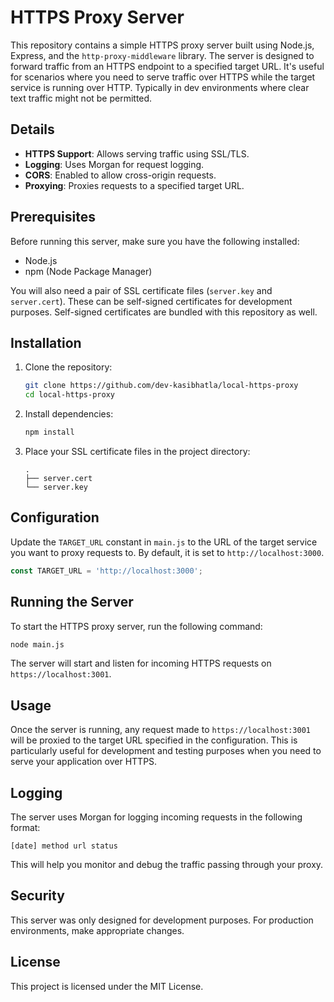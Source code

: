 # HTTPS Proxy Server

This repository contains a simple HTTPS proxy server built using Node.js, Express, and the `http-proxy-middleware` library. 
The server is designed to forward traffic from an HTTPS endpoint to a specified target URL. 
It's useful for scenarios where you need to serve traffic over HTTPS while the target service is running over HTTP. Typically in dev environments where clear text traffic might not be permitted.

## Details

- **HTTPS Support**: Allows serving traffic using SSL/TLS.
- **Logging**: Uses Morgan for request logging.
- **CORS**: Enabled to allow cross-origin requests.
- **Proxying**: Proxies requests to a specified target URL.

## Prerequisites

Before running this server, make sure you have the following installed:

- Node.js
- npm (Node Package Manager)

You will also need a pair of SSL certificate files (`server.key` and `server.cert`). These can be self-signed certificates for development purposes.
Self-signed certificates are bundled with this repository as well.

## Installation

1. Clone the repository:

   ```sh
   git clone https://github.com/dev-kasibhatla/local-https-proxy
   cd local-https-proxy
   ```

2. Install dependencies:

   ```sh
   npm install
   ```

3. Place your SSL certificate files in the project directory:

   ```
   .
   ├── server.cert
   └── server.key
   ```

## Configuration

Update the `TARGET_URL` constant in `main.js` to the URL of the target service you want to proxy requests to. By default, it is set to `http://localhost:3000`.

```js
const TARGET_URL = 'http://localhost:3000';
```

## Running the Server

To start the HTTPS proxy server, run the following command:

```sh
node main.js
```

The server will start and listen for incoming HTTPS requests on `https://localhost:3001`.

## Usage

Once the server is running, any request made to `https://localhost:3001` will be proxied to the target URL specified in the configuration. This is particularly useful for development and testing purposes when you need to serve your application over HTTPS.

## Logging

The server uses Morgan for logging incoming requests in the following format:

```
[date] method url status
```

This will help you monitor and debug the traffic passing through your proxy.

## Security

This server was only designed for development purposes. For production environments, make appropriate changes.

## License

This project is licensed under the MIT License.
